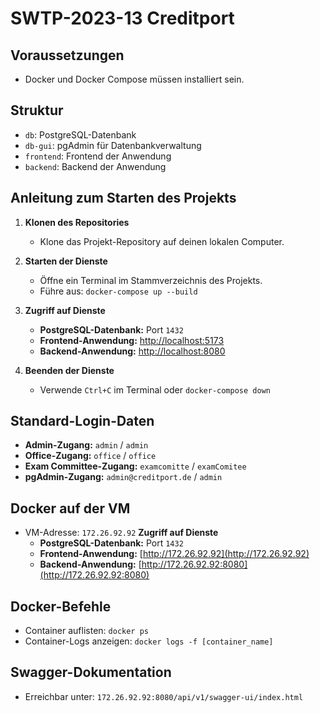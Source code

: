# SWTP-2023-13 Creditport

## Voraussetzungen
- Docker und Docker Compose müssen installiert sein.

## Struktur
- `db`: PostgreSQL-Datenbank
- `db-gui`: pgAdmin für Datenbankverwaltung
- `frontend`: Frontend der Anwendung
- `backend`: Backend der Anwendung

## Anleitung zum Starten des Projekts

1. **Klonen des Repositories**
   - Klone das Projekt-Repository auf deinen lokalen Computer.

2. **Starten der Dienste**
   - Öffne ein Terminal im Stammverzeichnis des Projekts.
   - Führe aus: `docker-compose up --build`

3. **Zugriff auf Dienste**
   - **PostgreSQL-Datenbank:** Port `1432`
   - **Frontend-Anwendung:** [http://localhost:5173](http://localhost:5173)
   - **Backend-Anwendung:** [http://localhost:8080](http://localhost:8080)

4. **Beenden der Dienste**
   - Verwende `Ctrl+C` im Terminal oder `docker-compose down`

## Standard-Login-Daten
- **Admin-Zugang:** `admin` / `admin`
- **Office-Zugang:** `office` / `office`
- **Exam Committee-Zugang:** `examcomitte` / `examComitee`
- **pgAdmin-Zugang:** `admin@creditport.de` / `admin`

## Docker auf der VM
- VM-Adresse: `172.26.92.92`
**Zugriff auf Dienste**
   - **PostgreSQL-Datenbank:** Port `1432`
   - **Frontend-Anwendung:** [http://172.26.92.92](http://172.26.92.92)
   - **Backend-Anwendung:** [http://172.26.92.92:8080](http://172.26.92.92:8080)

## Docker-Befehle
- Container auflisten: `docker ps`
- Container-Logs anzeigen: `docker logs -f [container_name]`

## Swagger-Dokumentation
- Erreichbar unter: `172.26.92.92:8080/api/v1/swagger-ui/index.html`
